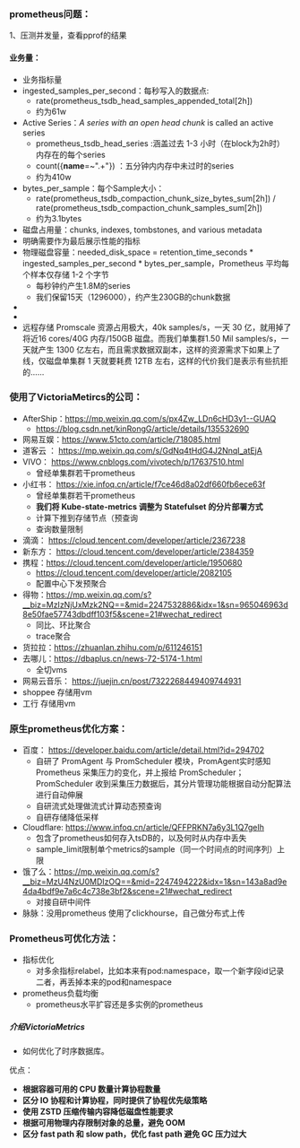 ### prometheus问题：

1、压测并发量，查看pprof的结果

#### 业务量：

- 业务指标量
- ingested_samples_per_second：每秒写入的数据点:
  - rate(prometheus_tsdb_head_samples_appended_total[2h])
  - 约为61w
- Active Series：*A series with an open head chunk* is called an active series
  - prometheus_tsdb_head_series :涵盖过去 1-3 小时（在block为2h时）内存在的每个series
  - count({__name__=~".+"}) ：五分钟内内存中未过时的series
  - 约为410w
- bytes_per_sample：每个Sample大小：
  - rate(prometheus_tsdb_compaction_chunk_size_bytes_sum[2h]) /   rate(prometheus_tsdb_compaction_chunk_samples_sum[2h])
  - 约为3.1bytes
- 磁盘占用量：chunks, indexes, tombstones, and various metadata
- 明确需要作为最后展示性能的指标
- 物理磁盘容量：needed_disk_space = retention_time_seconds * ingested_samples_per_second * bytes_per_sample，Prometheus 平均每个样本仅存储 1-2 个字节
  - 每秒钟约产生1.8M的series
  - 我们保留15天（1296000），约产生230GB的chunk数据
- 
- 
- 远程存储 Promscale 资源占用极大，40k samples/s，一天 30 亿，就用掉了将近16 cores/40G 内存/150GB 磁盘。而我们单集群1.50 Mil samples/s，一天就产生 1300 亿左右，而且需求数据双副本，这样的资源需求下如果上了线，仅磁盘单集群 1 天就要耗费 12TB 左右，这样的代价我们是表示有些抗拒的……

### 使用了VictoriaMetircs的公司：

- AfterShip：https://mp.weixin.qq.com/s/px4Zw_LDn6cHD3y1--GUAQ
  - https://blog.csdn.net/kinRongG/article/details/135532690
- 网易互娱：https://www.51cto.com/article/718085.html
- 道客云 ： https://mp.weixin.qq.com/s/GdNq4tHdG4J2NnqI_atEjA
- VIVO： https://www.cnblogs.com/vivotech/p/17637510.html
  - 曾经单集群若干prometheus
- 小红书： https://xie.infoq.cn/article/f7ce46d8a02df660fb6ece63f
  - 曾经单集群若干prometheus
  - **我们将 Kube-state-metrics 调整为 Statefulset 的分片部署方式**
  - 计算下推到存储节点（预查询
  - 查询数量限制
- 滴滴： https://cloud.tencent.com/developer/article/2367238
- 新东方： https://cloud.tencent.com/developer/article/2384359
- 携程：https://cloud.tencent.com/developer/article/1950680
  - https://cloud.tencent.com/developer/article/2082105
  - 配置中心下发预聚合
- 得物：https://mp.weixin.qq.com/s?__biz=MzIzNjUxMzk2NQ==&mid=2247532886&idx=1&sn=965046963d8e50fae57743dbdff103f5&scene=21#wechat_redirect
  - 同比、环比聚合
  - trace聚合
- 货拉拉：https://zhuanlan.zhihu.com/p/611246151
- 去哪儿：https://dbaplus.cn/news-72-5174-1.html
  - 全切vms
- 网易云音乐： https://juejin.cn/post/7322268449409744931
- shoppee 存储用vm
- 工行 存储用vm

### 原生prometheus优化方案：

- 百度： https://developer.baidu.com/article/detail.html?id=294702
  - 自研了 PromAgent 与 PromScheduler 模块，PromAgent实时感知 Prometheus 采集压力的变化，并上报给 PromScheduler；PromScheduler 收到采集压力数据后，其分片管理功能根据自动分配算法进行自动伸展
  - 自研流式处理做流式计算动态预查询
  - 自研存储降低采样
- Cloudflare: https://www.infoq.cn/article/QFFPRKN7a6y3L1Q7geIh
  - 包含了prometheus如何存入tsDB的，以及何时从内存中丢失
  - sample_limit限制单个metrics的sample（同一个时间点的时间序列）上限
- 饿了么：https://mp.weixin.qq.com/s?__biz=MzU4NzU0MDIzOQ==&mid=2247494222&idx=1&sn=143a8ad9e4da4bdf9e7a6c4c738e3bf2&scene=21#wechat_redirect
  - 对接自研中间件
- 脉脉：没用prometheus 使用了clickhourse，自己做分布式上传

### Prometheus可优化方法：

- 指标优化
  - 对多余指标relabel，比如本来有pod:namespace，取一个新字段id记录二者，再丢掉本来的pod和namespace
- prometheus负载均衡
  - prometheus水平扩容还是多实例的prometheus

##### 介绍VictoriaMetrics

- 如何优化了时序数据库。

优点：

* **根据容器可用的 CPU 数量计算协程数量**
* **区分 IO 协程和计算协程，同时提供了协程优先级策略**
* **使用 ZSTD 压缩传输内容降低磁盘性能要求**
* **根据可用物理内存限制对象的总量，避免 OOM**
* **区分 fast path 和 slow path，优化 fast path 避免 GC 压力过大**
